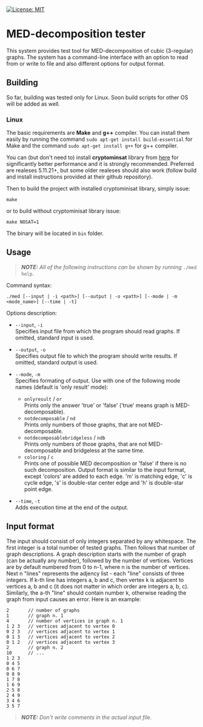 [![License: MIT](https://img.shields.io/badge/License-MIT-yellow.svg)](https://opensource.org/licenses/MIT)


# MED-decomposition tester

This system provides test tool for MED-decomposition of cubic (3-regular) graphs. The system has a command-line interface with an option to read from or write to file and also different options for output format.


## Building

So far, building was tested only for Linux. Soon build scripts for other OS will be added as well.

### Linux

The basic requirements are **Make** and **g++** compiler. You can install them easily by running the command `sudo apt-get install build-essential` for Make and the command `sudo apt-get install g++` for g++ compiler.

You can (but don't need to) install **cryptominsat** library from [here](https://github.com/msoos/cryptominisat) for significantly better performance and it is strongly recommended. Preferred are realeses 5.11.21+, but some older realeses should also work (follow build and install instructions provided at their github repository).

Then to build the project with installed cryptominisat library, simply issue:

```
make
```

or to build without cryptominisat library issue:

```
make NOSAT=1
```

The binary will be located in `bin` folder.


## Usage

> ***NOTE:*** *All of the following instructions can be shown by running* `./med help`.

Command syntax:

```
./med [--input | -i <path>] [--output | -o <path>] [--mode | -m <mode_name>] [--time | -t]
```

Options description:

- `--input`, `-i`\
Specifies input file from which the program should read graphs. If omitted, standard input is used.

- `--output`, `-o`\
Specifies output file to which the program should write results. If omitted, standard output is used.

- `--mode`, `-m`\
Specifies formating of output. Use with one of the following mode names (default is 'only result' mode):
    - `onlyresult` / `or`\
    Prints only the answer 'true' or 'false' ('true' means graph is MED-decomposable).
    - `notdecomposable` / `nd`\
    Prints only numbers of those graphs, that are not MED-decomposable.
    - `notdecomposablebridgeless` / `ndb`\
    Prints only numbers of those graphs, that are not MED-decomposable and bridgeless at the same time.
    - `coloring` / `c`\
    Prints one of possible MED decomposition or 'false' if there is no such decomposition. Output format is similar to the input format, except 'colors' are added to each edge. 'm' is matching edge, 'c' is cycle edge, 's' is double-star center edge and 'h' is double-star point edge.

- `--time`, `-t`\
Adds execution time at the end of the output.


## Input format

The input should consist of only integers separated by any whitespace. The first integer is a total number of tested graphs. Then follows that number of graph descriptions. A graph description starts with the number of graph (can be actually any number), followed by the number of vertices. Vertices are by default numbered from 0 to n-1, where n is the number of vertices. Next n "lines" represents the adjency list - each "line" consists of three integers. If k-th line has integers a, b and c, then vertex k is adjacent to vertices a, b and c (it does not matter in which order are integers a, b, c). Similarly, the a-th "line" should contain number k, otherwise reading the graph from input causes an error. Here is an example:

```
2       // number of graphs
1       // graph n. 1
4       // number of vertices in graph n. 1
1 2 3   // vertices adjacent to vertex 0
0 2 3   // vertices adjacent to vertex 1
0 1 3   // vertices adjacent to vertex 2
0 1 2   // vertices adjacent to vertex 3
2       // graph n. 2
10      // ...
1 2 3
0 4 5
0 6 7
0 8 9
1 7 8
1 6 9
2 5 8
2 4 9
3 4 6
3 5 7
```
> ***NOTE:*** *Don't write comments in the actual input file.*